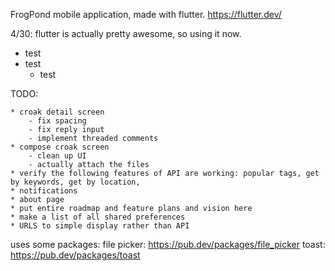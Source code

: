 FrogPond mobile application, made with flutter. https://flutter.dev/


4/30:  flutter is actually pretty awesome, so using it now.
	

- test
- test
	- test
    
TODO: 

	* croak detail screen
		- fix spacing
		- fix reply input
		- implement threaded comments
	* compose croak screen
		- clean up UI
		- actually attach the files
	* verify the following features of API are working: popular tags, get by keywords, get by location,
	* notifications
	* about page
	* put entire roadmap and feature plans and vision here
 	* make a list of all shared preferences
	* URLS to simple display rather than API
	


uses some packages:
  file picker: https://pub.dev/packages/file_picker
  toast: https://pub.dev/packages/toast

